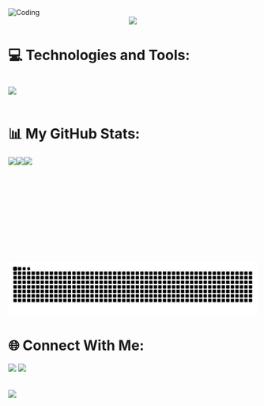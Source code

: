 <img alt="Coding" width="100%" height=300 src="https://user-images.githubusercontent.com/74038190/225813708-98b745f2-7d22-48cf-9150-083f1b00d6c9.gif">

<div align="center">   
    <img src="https://readme-typing-svg.demolab.com?font=Fira+Code&pause=1000&width=435&lines=Hi%2C+everyone!+I'm+Swam+Yi+Phyo(Fish).;Welcome+to+my+Github+profile!;Remember%2C+every+bit+of+effort+counts!)](https://git.io/typing-svg"/>
</div>

# 💻 Technologies and Tools:

<div align="left"><br>
    <img src="https://skillicons.dev/icons?i=html,css,bootstrap,sass,tailwind,js,vue,pinia,vite,react,java,kotlin,dart,flutter,mysql,mongodb,firebase,git,github,vscode,androidstudio,postman,vercel,netlify,figma" />
</div><br>

# 📊 My GitHub Stats:

<div align="left" style="display: flex; flex-wrap: wrap;">
    <img height="195px" src="https://github-readme-streak-stats.herokuapp.com/?user=fisheeesh&theme=radical&hide_border=true"/>
    <img height="195px" src="https://github-readme-stats.vercel.app/api/top-langs/?username=fisheeesh&theme=radical&hide_border=true&include_all_commits=false&count_private=false&layout=compact"/>
    <img height="195px" src="https://github-readme-stats.vercel.app/api?username=fisheeesh&theme=radical&hide_border=true&include_all_commits=false&count_private=false"/>
</div><br>

<div align="center">
    <img src="https://raw.githubusercontent.com/fisheeesh/fisheeesh/output/github-snake-dark.svg"/>
</div>
    
# 🌐 Connect With Me:

<div> 
    <a style="text-decoration: none" href="mailto:swanphyo444@gmail.com" target="_blank">
        <img src="https://img.shields.io/badge/Gmail-333333?style=for-the-badge&logo=gmail&logoColor=red" />
    </a>
    <a style="text-decoration: none" href="https://www.instagram.com/fisheeeshhh/" target="_blank">
        <img src="https://img.shields.io/badge/Instagram-333333?style=for-the-badge&logo=instagram&logoColor=pink" />
    </a>
</div><br><br>

<img src="https://visitcount.itsvg.in/api?id=fisheeesh&icon=2&color=1)](https://visitcount.itsvg.in"/>

